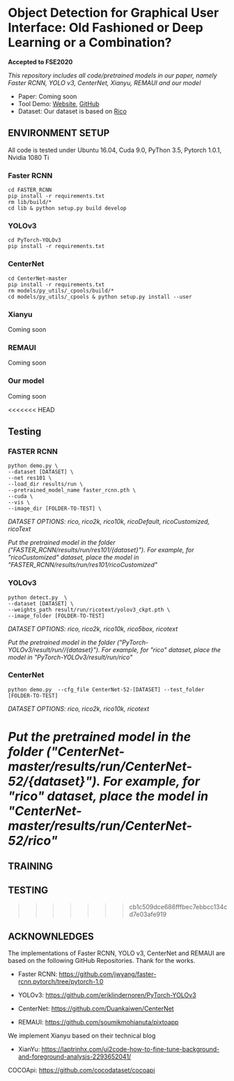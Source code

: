 # Object Detection for Graphical User Interface: Old Fashioned or Deep Learning or a Combination?

**Accepted to FSE2020**

*This repository includes all code/pretrained models in our paper, namely Faster RCNN, YOLO v3, CenterNet, Xianyu, REMAUI and our model*

- Paper: Coming soon
- Tool Demo: [Website](http://uied.online), [GitHub](https://github.com/MulongXie/UIED-WebAPP)
- Dataset: Our dataset is based on [Rico](https://interactionmining.org/rico)



## ENVIRONMENT SETUP

All code is tested under Ubuntu 16.04, Cuda 9.0, PyThon 3.5, Pytorch 1.0.1, Nvidia 1080 Ti

### Faster RCNN

```
cd FASTER_RCNN
pip install -r requirements.txt
rm lib/build/*
cd lib & python setup.py build develop
```

### YOLOv3

```
cd PyTorch-YOLOv3
pip install -r requirements.txt
```


### CenterNet

```
cd CenterNet-master
pip install -r requirements.txt
rm models/py_utils/_cpools/build/*
cd models/py_utils/_cpools & python setup.py install --user
```

### Xianyu

Coming soon


### REMAUI

Coming soon


### Our model

Coming soon


<<<<<<< HEAD
## Testing

### FASTER RCNN

```
python demo.py \
--dataset [DATASET] \
--net res101 \
--load_dir results/run \
--pretrained_model_name faster_rcnn.pth \
--cuda \
--vis \
--image_dir [FOLDER-TO-TEST] \
```

*DATASET OPTIONS: rico, rico2k, rico10k, ricoDefault, ricoCustomized, ricoText*

*Put the pretrained model in the folder ("FASTER_RCNN/results/run/res101/{dataset}"). For example, for "ricoCustomized" dataset, place the model in "FASTER_RCNN/results/run/res101/ricoCustomized"*

### YOLOv3
```
python detect.py  \
--dataset [DATASET] \
--weights_path result/run/ricotext/yolov3_ckpt.pth \
--image_folder [FOLDER-TO-TEST]
```

*DATASET OPTIONS: rico, rico2k, rico10k, rico5box, ricotext*

*Put the pretrained model in the folder ("PyTorch-YOLOv3/result/run//{dataset}"). For example, for "rico" dataset, place the model in "PyTorch-YOLOv3/result/run/rico"*


### CenterNet
```
python demo.py  --cfg_file CenterNet-52-[DATASET] --test_folder [FOLDER-TO-TEST]
```
*DATASET OPTIONS: rico, rico2k, rico10k, ricotext*

*Put the pretrained model in the folder ("CenterNet-master/results/run/CenterNet-52/{dataset}"). For example, for "rico" dataset, place the model in "CenterNet-master/results/run/CenterNet-52/rico"*
=======
## TRAINING

## TESTING
>>>>>>> cb1c509dce686fffbec7ebbcc134cd7e03afe919


## ACKNOWNLEDGES

The implementations of Faster RCNN, YOLO v3, CenterNet and REMAUI are based on the following GitHub Repositories. Thank for the works.

- Faster RCNN: https://github.com/jwyang/faster-rcnn.pytorch/tree/pytorch-1.0

- YOLOv3: https://github.com/eriklindernoren/PyTorch-YOLOv3

- CenterNet: https://github.com/Duankaiwen/CenterNet

- REMAUI: https://github.com/soumikmohianuta/pixtoapp

We implement Xianyu based on their technical blog

- XianYu: https://laptrinhx.com/ui2code-how-to-fine-tune-background-and-foreground-analysis-2293652041/

COCOApi: https://github.com/cocodataset/cocoapi
